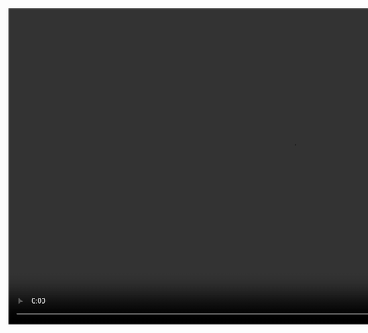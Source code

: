 <div align="center">
    <video width="1146" height="645" controls>
        <source src="images/regras.mp4" type="video/mp4">
    </video>
</div>